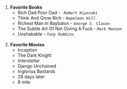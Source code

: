 1. **Favorite Books**
   * Rich Dad Poor Dad  - *` Robert Kiyosaki`*
   * Think And Grow Rich - *`Napoleon Hill`*
   * Richest Man In Baybalon - *`George S. Clason`*
   * The Subtle Art Of Not Giving A Fuck - *`Mark Manson`*
   * Unshakable - *`Tony Robbins`*
   <br>
2. **Favorite Movies**
   * Inception
   * The Dark Knight
   * Interstellar
   * Django Unchained
   * Inglorius Bastards
   * 28 days later
   * 8 mile
